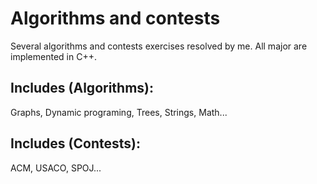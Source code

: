 # Algorithms and contests
Several algorithms and contests exercises resolved by me. All major are implemented in C++.

## Includes (Algorithms):
Graphs, Dynamic programing, Trees, Strings, Math...

## Includes (Contests):
ACM, USACO, SPOJ...
